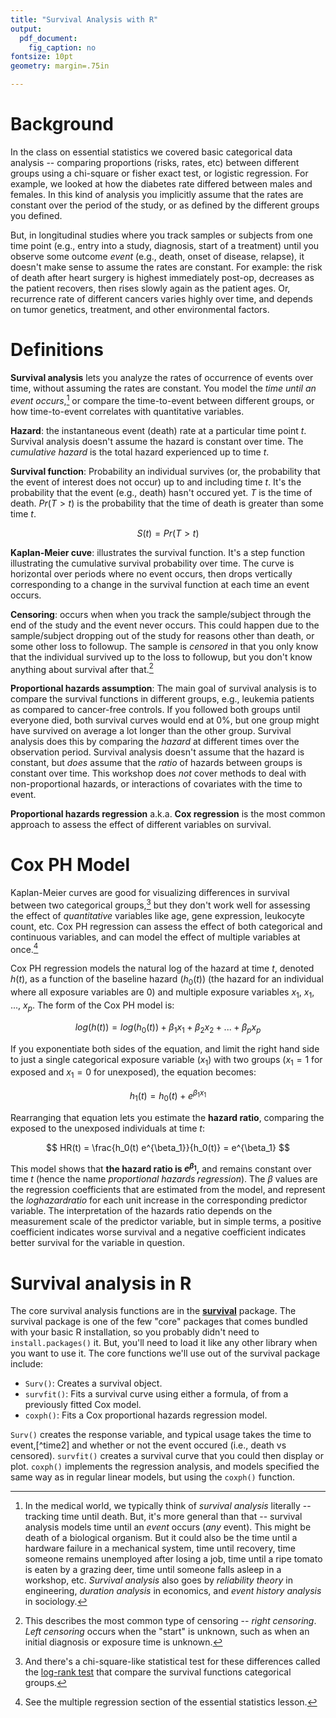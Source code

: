 ```yaml
---
title: "Survival Analysis with R"
output:
  pdf_document: 
    fig_caption: no
fontsize: 10pt
geometry: margin=.75in

---
```


# Background

In the class on essential statistics we covered basic categorical data analysis -- comparing proportions (risks, rates, etc) between different groups using a chi-square or fisher exact test, or logistic regression. For example, we looked at how the diabetes rate differed between males and females. In this kind of analysis you implicitly assume that the rates are constant over the period of the study, or as defined by the different groups you defined. 

But, in longitudinal studies where you track samples or subjects from one time point (e.g., entry into a study, diagnosis, start of a treatment) until you observe some outcome _event_ (e.g., death, onset of disease, relapse), it doesn't make sense to assume the rates are constant. For example: the risk of death after heart surgery is highest immediately post-op, decreases as the patient recovers, then rises slowly again as the patient ages. Or, recurrence rate of different cancers varies highly over time, and depends on tumor genetics, treatment, and other environmental factors. 

# Definitions

**Survival analysis** lets you analyze the rates of occurrence of events over time, without assuming the rates are constant. You model the _time until an event occurs_,[^deathvs] or compare the time-to-event between different groups, or how time-to-event correlates with quantitative variables.

[^deathvs]: In the medical world, we typically think of _survival analysis_ literally -- tracking time until death. But, it's more general than that -- survival analysis models time until an _event_ occurs (_any_ event). This might be death of a biological organism. But it could also be the time until a hardware failure in a mechanical system, time until recovery, time someone remains unemployed after losing a job, time until a ripe tomato is eaten by a grazing deer, time until someone falls asleep in a workshop, etc. _Survival analysis_ also goes by _reliability theory_ in engineering, _duration analysis_ in economics, and _event history analysis_ in sociology.

**Hazard**: the instantaneous event (death) rate at a particular time point _t_. Survival analysis doesn't assume the hazard is constant over time. The _cumulative hazard_ is the total hazard experienced up to time _t_.

**Survival function**: Probability an individual survives (or, the probability that the event of interest does not occur) up to and including time _t_. It's the probability that the event (e.g., death) hasn't occured yet. $T$ is the time of death. $Pr(T>t)$ is the probability that the time of death is greater than some time $t$.

$$ S(t) = Pr(T>t) $$

**Kaplan-Meier cuve**: illustrates the survival function. It's a step function illustrating the cumulative survival probability over time. The curve is horizontal over periods where no event occurs, then drops vertically corresponding to a change in the survival function at each time an event occurs. 

**Censoring**: occurs when when you track the sample/subject through the end of the study and the event never occurs. This could happen due to the sample/subject dropping out of the study for reasons other than death, or some other loss to followup. The sample is _censored_ in that you only know that the individual survived up to the loss to followup, but you don't know anything about survival after that.[^censoring]

[^censoring]: This describes the most common type of censoring -- _right censoring_. _Left censoring_ occurs when the "start" is unknown, such as when an initial diagnosis or exposure time is unknown. 

**Proportional hazards assumption**: The main goal of survival analysis is to compare the survival functions in different groups, e.g., leukemia patients as compared to cancer-free controls. If you followed both groups until everyone died, both survival curves would end at 0%, but one group might have survived on average a lot longer than the other group. Survival analysis does this by comparing the _hazard_ at different times over the observation period. Survival analysis doesn't assume that the hazard is constant, but _does_ assume that the _ratio_ of hazards between groups is constant over time. This workshop does _not_ cover methods to deal with non-proportional hazards, or interactions of covariates with the time to event.

**Proportional hazards regression** a.k.a. **Cox regression** is the most common approach to assess the effect of different variables on survival. 

# Cox PH Model

Kaplan-Meier curves are good for visualizing differences in survival between two categorical groups,[^logrank] but they don't work well for assessing the effect of _quantitative_ variables like age, gene expression, leukocyte count, etc. Cox PH regression can assess the effect of both categorical and continuous variables, and can model the effect of multiple variables at once.[^multregression]

[^logrank]: And there's a chi-square-like statistical test for these differences called the [log-rank test](https://en.wikipedia.org/wiki/Log-rank_test) that compare the survival functions categorical groups.

[^multregression]: See the multiple regression section of the essential statistics lesson.

Cox PH regression models the natural log of the hazard at time _t_, denoted $h(t)$, as a function of the baseline hazard ($h_0(t)$) (the hazard for an individual where all exposure variables are 0) and multiple exposure variables $x_1$, $x_1$, $...$, $x_p$. The form of the Cox PH model is:

$$ log(h(t)) = log(h_0(t)) + \beta_1 x_1 + \beta_2 x_2 + ... + \beta_p x_p $$

If you exponentiate both sides of the equation, and limit the right hand side to just a single categorical exposure variable ($x_1$) with two groups ($x_1=1$ for exposed and $x_1=0$ for unexposed), the equation becomes:

$$ h_1(t) = h_0(t) + e^{\beta_1 x_1} $$ 

Rearranging that equation lets you estimate the **hazard ratio**, comparing the exposed to the unexposed individuals at time _t_: 

$$ HR(t) = \frac{h_0(t) e^{\beta_1}}{h_0(t)} = e^{\beta_1} $$

This model shows that **the hazard ratio is $e^{\beta_1}$,** and remains constant over time _t_ (hence the name _proportional hazards regression_). The $\beta$ values are the regression coefficients that are estimated from the model, and represent the $log hazard ratio$ for each unit increase in the corresponding predictor variable. The interpretation of the hazards ratio depends on the measurement scale of the predictor variable, but in simple terms, a positive coefficient indicates worse survival and a negative coefficient indicates better survival for the variable in question.

# Survival analysis in R

The core survival analysis functions are in the **[survival](https://cran.r-project.org/web/packages/survival/)** package. The survival package is one of the few "core" packages that comes bundled with your basic R installation, so you probably didn't need to `install.packages()` it. But, you'll need to load it like any other library when you want to use it. The core functions we'll use out of the survival package include:

- `Surv()`: Creates a survival object.
- `survfit()`: Fits a survival curve using either a formula, of from a previously fitted Cox model.
- `coxph()`: Fits a Cox proportional hazards regression model.

`Surv()` creates the response variable, and typical usage takes the time to event,[^time2] and whether or not the event occured (i.e., death vs censored). `survfit()` creates a survival curve that you could then display or plot. `coxph()` implements the regression analysis, and models specified the same way as in regular linear models, but using the `coxph()` function.


